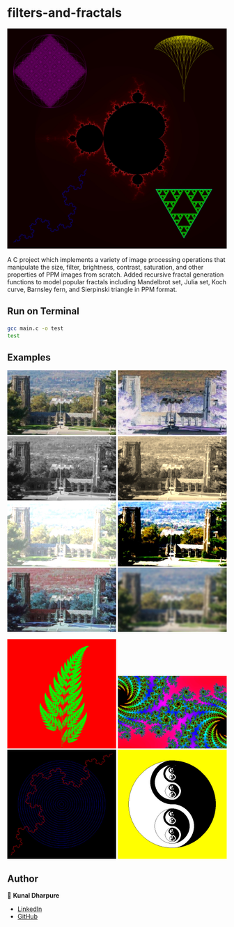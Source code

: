 # filters-and-fractals

<p align="center">
    <img src="https://github.com/dharpurekunal08/filters-and-fractals/blob/245ee886561b29f34c1e60374a5fbf0c311024f9/jpg/all_in_1.jpg" width="750">
</p>

A C project which implements a variety of image processing operations that manipulate the size, filter, brightness, contrast, saturation, and other properties of PPM images from scratch. Added recursive fractal generation functions to model popular fractals including Mandelbrot set, Julia set, Koch curve, Barnsley fern, and Sierpinski triangle in PPM format.



## Run on Terminal

```sh
gcc main.c -o test
test
```



## Examples

<p float="left">
    <img src="https://github.com/dharpurekunal08/filters-and-fractals/blob/245ee886561b29f34c1e60374a5fbf0c311024f9/jpg/west_1.jpg" width="250">
    <img src="https://github.com/dharpurekunal08/filters-and-fractals/blob/245ee886561b29f34c1e60374a5fbf0c311024f9/jpg/west_1_negative.jpg" width="250">
    <img src="https://github.com/dharpurekunal08/filters-and-fractals/blob/245ee886561b29f34c1e60374a5fbf0c311024f9/jpg/west_1_grayscale.jpg" width="250">
    <img src="https://github.com/dharpurekunal08/filters-and-fractals/blob/245ee886561b29f34c1e60374a5fbf0c311024f9/jpg/west_1_sepia.jpg" width="250">
    <img src="https://github.com/dharpurekunal08/filters-and-fractals/blob/245ee886561b29f34c1e60374a5fbf0c311024f9/jpg/west_1_brightness_50.jpg" width="250">
    <img src="https://github.com/dharpurekunal08/filters-and-fractals/blob/245ee886561b29f34c1e60374a5fbf0c311024f9/jpg/west_1_contrast_50.jpg" width="250">
    <img src="https://github.com/dharpurekunal08/filters-and-fractals/blob/245ee886561b29f34c1e60374a5fbf0c311024f9/jpg/west_1_hue_135.jpg" width="250">
    <img src="https://github.com/dharpurekunal08/filters-and-fractals/blob/245ee886561b29f34c1e60374a5fbf0c311024f9/jpg/west_1_blurred_3.jpg" width="250">
</p>

<p float="left">
    <img src="https://github.com/dharpurekunal08/filters-and-fractals/blob/245ee886561b29f34c1e60374a5fbf0c311024f9/jpg/fern_i1000000.jpg" width="250">
    <img src="https://github.com/dharpurekunal08/filters-and-fractals/blob/245ee886561b29f34c1e60374a5fbf0c311024f9/jpg/Julia_set_z3.jpg" width="250">
    <img src="https://github.com/dharpurekunal08/filters-and-fractals/blob/245ee886561b29f34c1e60374a5fbf0c311024f9/jpg/Koch_curve_and_15_circles.jpg" width="250">
    <img src="https://github.com/dharpurekunal08/filters-and-fractals/blob/245ee886561b29f34c1e60374a5fbf0c311024f9/jpg/yinyang_r200_i4.jpg" width="250">
</p>



## Author

👤 **Kunal Dharpure**

* [LinkedIn](https://www.linkedin.com/in/dharpure-kunal)
* [GitHub](https://github.com/dharpurekunal08)
